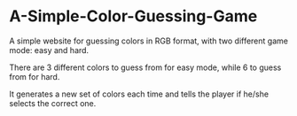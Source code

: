 # A-Simple-Color-Guessing-Game
A simple website for guessing colors in RGB format, with two different game mode: easy and hard.

There are 3 different colors to guess from for easy mode, while 6 to guess from for hard.

It generates a new set of colors each time and tells the player if he/she selects the correct one.
